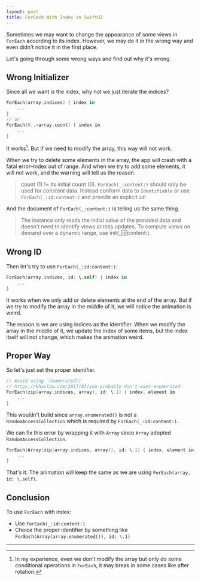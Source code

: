 ```yaml
---
layout: post
title: ForEach With Index in SwiftUI
---
```


Sometimes we may want to change the appearance of some views in `ForEach` according to its index. However, we may do it in the wrong way and even didn't notice it in the first place.

Let's going through some wrong ways and find out why it's wrong.

## Wrong Initializer

Since all we want is the index, why not we just iterate the indices?

``` swift
ForEach(array.indices) { index in
    ...
}
// or
ForEach(0..<array.count) { index in
    ...
}
```

It works[^1]. But if we need to modify the array, this way will not work.

When we try to delete some elements in the array, the app will crash with a fatal error–Index out of range. And when we try to add some elements, it will not work, and the warning will tell us the reason.

> count (1) != its initial count (0). `ForEach(_:content:)` should only be used for *constant* data. Instead conform data to `Identifiable` or use `ForEach(_:id:content:)` and provide an explicit `id`!

And the document of `ForEach(_:content:)` is telling us the same thing.

> The instance only reads the initial value of the provided data and doesn’t need to identify views across updates. To compute views on demand over a dynamic range, use init(_:id:content:).

## Wrong ID

Then let's try to use `ForEach(_:id:content:)`.

``` swift
ForEach(array.indices, id: \.self) { index in
    ...
}
```

It works when we only add or delete elements at the end of the array. But if we try to modify the array in the middle of it, we will notice the animation is weird.

The reason is we are using indices as the identifier. When we modify the array in the middle of it, we update the index of some items, but the index itself will not change, which makes the animation weird.

## Proper Way

So let's just set the proper identifier.

``` swift
// Avoid using `enumerated()`
// https://khanlou.com/2017/03/you-probably-don't-want-enumerated
ForEach(zip(array.indices, array), id: \.1) { index, element in
    ...
}
```

This wouldn't build since `array.enumerated()` is not a `RandomAccessCollection` which is required by `ForEach(_:id:content:)`.

We can fix this error by wrapping it with `Array` since `Array` adopted `RandomAccessCollection`.

``` swift
ForEach(Array(zip(array.indices, array)), id: \.1) { index, element in
    ...
}
```

That's it. The animation will keep the same as we are using `ForEach(array, id: \.self)`.

## Conclusion

To use `ForEach` with index:

- Use `ForEach(_:id:content:)`
- Choice the proper identifier by something like `ForEach(Array(array.enumerated()), id: \.1)`

***

[^1]: In my experience, even we don't modify the array but only do some conditional operations in `ForEach`, it may break in some cases like after rotation.
